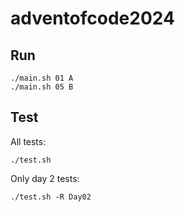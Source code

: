 # adventofcode2024
## Run
```
./main.sh 01 A
./main.sh 05 B
```

## Test
All tests:
```
./test.sh
```
Only day 2 tests:
```
./test.sh -R Day02
```
